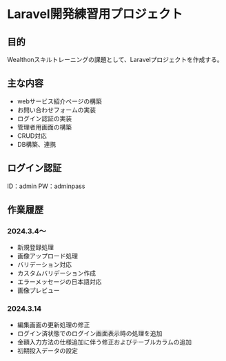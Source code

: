 # Laravel開発練習用プロジェクト

## 目的

Wealthonスキルトレーニングの課題として、Laravelプロジェクトを作成する。

## 主な内容

* webサービス紹介ページの構築
* お問い合わせフォームの実装
* ログイン認証の実装
* 管理者用画面の構築
* CRUD対応
* DB構築、連携

## ログイン認証

ID：admin
PW：adminpass

## 作業履歴

### 2024.3.4～

* 新規登録処理
* 画像アップロード処理
* バリデーション対応
* カスタムバリデーション作成
* エラーメッセージの日本語対応
* 画像プレビュー


### 2024.3.14
* 編集画面の更新処理の修正
* ログイン済状態でのログイン画面表示時の処理を追加
* 金額入力方法の仕様追加に伴う修正およびテーブルカラムの追加
* 初期投入データの設定
